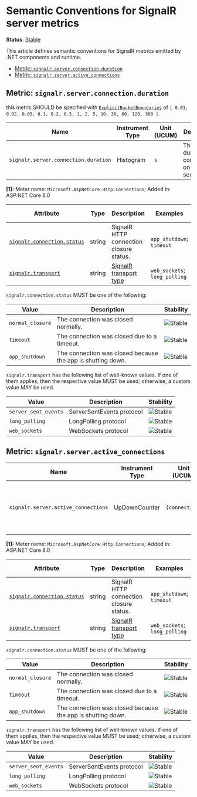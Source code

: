 <!--- Hugo front matter used to generate the website version of this page:
linkTitle: SignalR
--->

# Semantic Conventions for SignalR server metrics

**Status**: [Stable][DocumentStatus]

This article defines semantic conventions for SignalR metrics emitted by .NET components and runtime.

<!-- toc -->

- [Metric: `signalr.server.connection.duration`](#metric-signalrserverconnectionduration)
- [Metric: `signalr.server.active_connections`](#metric-signalrserveractive_connections)

<!-- tocstop -->

## Metric: `signalr.server.connection.duration`

this metric SHOULD be specified with
[`ExplicitBucketBoundaries`](https://github.com/open-telemetry/opentelemetry-specification/tree/v1.31.0/specification/metrics/api.md#instrument-advisory-parameters)
of `[ 0.01, 0.02, 0.05, 0.1, 0.2, 0.5, 1, 2, 5, 10, 30, 60, 120, 300 ]`.

<!-- semconv metric.signalr.server.connection.duration(metric_table) -->
| Name     | Instrument Type | Unit (UCUM) | Description    | Stability |
| -------- | --------------- | ----------- | -------------- | --------- |
| `signalr.server.connection.duration` | Histogram | `s` | The duration of connections on the server. [1] | ![Stable](https://img.shields.io/badge/-stable-lightgreen) |

**[1]:** Meter name: `Microsoft.AspNetCore.Http.Connections`; Added in: ASP.NET Core 8.0
<!-- endsemconv -->

<!-- semconv metric.signalr.server.connection.duration(full) -->
| Attribute  | Type | Description  | Examples  | [Requirement Level](https://opentelemetry.io/docs/specs/semconv/general/attribute-requirement-level/) | Stability |
|---|---|---|---|---|---|
| [`signalr.connection.status`](../attributes-registry/signalr.md) | string | SignalR HTTP connection closure status. | `app_shutdown`; `timeout` | `Recommended` | ![Stable](https://img.shields.io/badge/-stable-lightgreen) |
| [`signalr.transport`](../attributes-registry/signalr.md) | string | [SignalR transport type](https://github.com/dotnet/aspnetcore/blob/main/src/SignalR/docs/specs/TransportProtocols.md) | `web_sockets`; `long_polling` | `Recommended` | ![Stable](https://img.shields.io/badge/-stable-lightgreen) |

`signalr.connection.status` MUST be one of the following:

| Value  | Description | Stability |
|---|---|---|
| `normal_closure` | The connection was closed normally. | ![Stable](https://img.shields.io/badge/-stable-lightgreen) |
| `timeout` | The connection was closed due to a timeout. | ![Stable](https://img.shields.io/badge/-stable-lightgreen) |
| `app_shutdown` | The connection was closed because the app is shutting down. | ![Stable](https://img.shields.io/badge/-stable-lightgreen) |

`signalr.transport` has the following list of well-known values. If one of them applies, then the respective value MUST be used; otherwise, a custom value MAY be used.

| Value  | Description | Stability |
|---|---|---|
| `server_sent_events` | ServerSentEvents protocol | ![Stable](https://img.shields.io/badge/-stable-lightgreen) |
| `long_polling` | LongPolling protocol | ![Stable](https://img.shields.io/badge/-stable-lightgreen) |
| `web_sockets` | WebSockets protocol | ![Stable](https://img.shields.io/badge/-stable-lightgreen) |
<!-- endsemconv -->

## Metric: `signalr.server.active_connections`

<!-- semconv metric.signalr.server.active_connections(metric_table) -->
| Name     | Instrument Type | Unit (UCUM) | Description    | Stability |
| -------- | --------------- | ----------- | -------------- | --------- |
| `signalr.server.active_connections` | UpDownCounter | `{connection}` | Number of connections that are currently active on the server. [1] | ![Stable](https://img.shields.io/badge/-stable-lightgreen) |

**[1]:** Meter name: `Microsoft.AspNetCore.Http.Connections`; Added in: ASP.NET Core 8.0
<!-- endsemconv -->

<!-- semconv metric.signalr.server.active_connections(full) -->
| Attribute  | Type | Description  | Examples  | [Requirement Level](https://opentelemetry.io/docs/specs/semconv/general/attribute-requirement-level/) | Stability |
|---|---|---|---|---|---|
| [`signalr.connection.status`](../attributes-registry/signalr.md) | string | SignalR HTTP connection closure status. | `app_shutdown`; `timeout` | `Recommended` | ![Stable](https://img.shields.io/badge/-stable-lightgreen) |
| [`signalr.transport`](../attributes-registry/signalr.md) | string | [SignalR transport type](https://github.com/dotnet/aspnetcore/blob/main/src/SignalR/docs/specs/TransportProtocols.md) | `web_sockets`; `long_polling` | `Recommended` | ![Stable](https://img.shields.io/badge/-stable-lightgreen) |

`signalr.connection.status` MUST be one of the following:

| Value  | Description | Stability |
|---|---|---|
| `normal_closure` | The connection was closed normally. | ![Stable](https://img.shields.io/badge/-stable-lightgreen) |
| `timeout` | The connection was closed due to a timeout. | ![Stable](https://img.shields.io/badge/-stable-lightgreen) |
| `app_shutdown` | The connection was closed because the app is shutting down. | ![Stable](https://img.shields.io/badge/-stable-lightgreen) |

`signalr.transport` has the following list of well-known values. If one of them applies, then the respective value MUST be used; otherwise, a custom value MAY be used.

| Value  | Description | Stability |
|---|---|---|
| `server_sent_events` | ServerSentEvents protocol | ![Stable](https://img.shields.io/badge/-stable-lightgreen) |
| `long_polling` | LongPolling protocol | ![Stable](https://img.shields.io/badge/-stable-lightgreen) |
| `web_sockets` | WebSockets protocol | ![Stable](https://img.shields.io/badge/-stable-lightgreen) |
<!-- endsemconv -->

[DocumentStatus]: https://github.com/open-telemetry/opentelemetry-specification/tree/v1.31.0/specification/document-status.md
